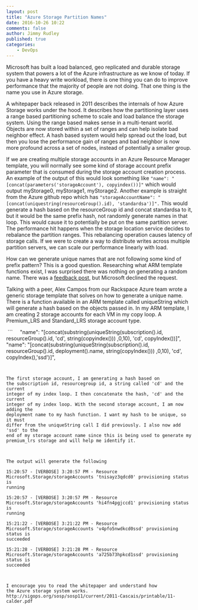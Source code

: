 ```yaml
---
layout: post
title: "Azure Storage Partition Names"
date: 2016-10-26 10:22
comments: false
author: Jimmy Rudley
published: true
categories:
    - DevOps
---
```


Microsoft has built a load balanced, geo replicated and
durable storage system that powers a lot of the Azure infrastructure as we know
of today. If you have a heavy write workload, there is one thing you can do to
improve performance that the majority of people are not doing. That one thing
is the name you use in Azure storage.

<!-- more -->

A whitepaper back released in 2011 describes the
internals of how Azure Storage works under the hood. It describes how the
partitioning layer uses a range based partitioning scheme to scale and load
balance the storage system. Using the range based makes sense in a multi-tenant
world. Objects are now stored within a set of ranges and can help isolate bad
neighbor effect. A hash based system would help spread out the load, but then
you lose the performance gain of ranges and bad neighbor is now more profound
across a set of nodes, instead of potentially a smaller group.

If we are creating multiple storage accounts in an Azure
Resource Manager template, you will normally see some kind of storage account
prefix parameter that is consumed during the storage account creation process.
An example of the output of this would look something like ``` "name":
"[concat(parameters('storageAccount'), copyindex())]" ``` which would
output myStorage0, myStorage1, myStorage2. Another example is straight from the
Azure github repo which has ``` "storageAccountName":
"[concat(uniquestring(resourceGroup().id), 'standardsa')]". ``` This
would generate a hash based on the resourceGroup id and concat standardsa to
it, but it would be the same prefix hash, not randomly generate names in that
loop. This would cause it to potentially be put on the same partition server.
The performance hit happens when the storage location service decides to
rebalance the partition ranges. This rebalancing operation causes latency of
storage calls. If we were to create a way to distribute writes across multiple
partition servers, we can scale our performance linearly with load. 

How can we generate unique names that are not following some
kind of prefix pattern? This is a good question. Researching what ARM template
functions exist, I was surprised there was nothing on generating a random name.
There was a [feedback post](https://feedback.azure.com/forums/281804-azure-resource-manager/suggestions/8499160-provide-a-template-function-to-generate-a-name), but Microsoft declined the request.


Talking with a peer, Alex Campos from our Rackspace Azure
team wrote a generic storage template that solves on how to generate a unique
name. There is a function available in an ARM template called uniqueString
which will generate a hash based on the objects passed in. In my ARM template,
I am creating 2 storage accounts for each VM in my copy loop. A Premium_LRS and
Standard_LRS storage account type. 

 ```    
"name":
"[concat(substring(uniqueString(subscription().id, resourceGroup().id,
'cd', string(copyindex())) ,0,10), 'cd', copyIndex())]",
   
"name":
"[concat(substring(uniqueString(subscription().id, resourceGroup().id,
deployment().name, string(copyIndex())) ,0,10), 'cd',
copyIndex(),'ssd')]",
```
 

The first storage account, I am generating a hash based on
the subscription id, resourcegroup id, a string called 'cd' and the current
integer of my index loop. I then concatenate the hash, 'cd' and the current
integer of my index loop. With the second storage account, I am now adding the
deployment name to my hash function. I want my hash to be unique, so it must
differ from the uniqueString call I did previously. I also now add 'ssd' to the
end of my storage account name since this is being used to generate my
premium_lrs storage and will help me identify it.

 

The output will generate the following

15:20:57 - [VERBOSE] 3:20:57 PM - Resource
Microsoft.Storage/storageAccounts 'tnisayz3qdcd0' provisioning status is
running

15:20:57 - [VERBOSE] 3:20:57 PM - Resource
Microsoft.Storage/storageAccounts 'hi4fn4pgjccd1' provisioning status is
running

15:21:22 - [VERBOSE] 3:21:22 PM - Resource
Microsoft.Storage/storageAccounts 'v4pfo5nwdkcd0ssd' provisioning status is
succeeded

15:21:28 - [VERBOSE] 3:21:28 PM - Resource
Microsoft.Storage/storageAccounts 'a725b73hpkcd1ssd' provisioning status is
succeeded

 

I encourage you to read the whitepaper and understand how
the Azure storage system works. http://sigops.org/sosp/sosp11/current/2011-Cascais/printable/11-calder.pdf

 

